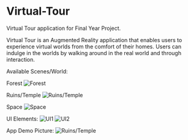 # Virtual-Tour
 Virtual Tour application for Final Year Project.

Virtual Tour is an Augmented Reality application that enables users to experience virtual worlds from the comfort of their homes.
Users can indulge in the worlds by walking around in the real world and through interaction.

Available Scenes/World:

Forest
![Forest](https://github.com/neerajxrana/Virtual-Tour/blob/main/blob/forest.jpg?raw=true)

Ruins/Temple
![Ruins/Temple](https://github.com/neerajxrana/Virtual-Tour/blob/main/blob/ruins.jpg?raw=true)

Space
![Space](https://github.com/neerajxrana/Virtual-Tour/blob/main/blob/space.jpg?raw=true)

UI Elements:
![UI1](https://github.com/neerajxrana/Virtual-Tour/blob/main/blob/app1.jpg?raw=true)
![UI2](https://github.com/neerajxrana/Virtual-Tour/blob/main/blob/app2.jpg?raw=true)

App Demo Picture:
![Ruins/Temple](https://github.com/neerajxrana/Virtual-Tour/blob/main/blob/door.jpg?raw=true)
